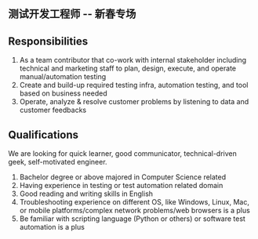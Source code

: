 ## 测试开发工程师 -- 新春专场


## Responsibilities

1. As a team contributor that co-work with internal stakeholder including technical and marketing staff to plan, design, execute, and operate manual/automation testing
2. Create and build-up required testing infra, automation testing, and tool based on business needed
3. Operate, analyze & resolve customer problems by listening to data and customer feedbacks


## Qualifications

We are looking for quick learner, good communicator, technical-driven geek, self-motivated engineer.
1. Bachelor degree or above majored in Computer Science related
2. Having experience in testing or test automation related domain
3. Good reading and writing skills in English
4. Troubleshooting experience on different OS, like Windows, Linux, Mac, or mobile platforms/complex network problems/web browsers is a plus
5. Be familiar with scripting language (Python or others) or software test automation is a plus
